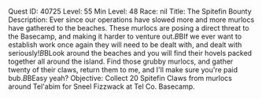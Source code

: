 Quest ID: 40725
Level: 55
Min Level: 48
Race: nil
Title: The Spitefin Bounty
Description: Ever since our operations have slowed more and more murlocs have gathered to the beaches. These murlocs are posing a direct threat to the Basecamp, and making it harder to venture out.$B$BIf we ever want to establish work once again they will need to be dealt with, and dealt with seriously!$B$BLook around the beaches and you will find their hovels packed together all around the island. Find those grubby murlocs, and gather twenty of their claws, return them to me, and I'll make sure you're paid bub.$B$BEasy yeah?
Objective: Collect 20 Spitefin Claws from murlocs around Tel'abim for Sneel Fizzwack at Tel Co. Basecamp.
